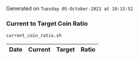 Generated on `Tuesday 05-October-2021 at 19:13:52`

### Current to Target Coin Ratio
`current_coin_ratio.sh`

Date|Current|Target|Ratio
---|---|---|---
